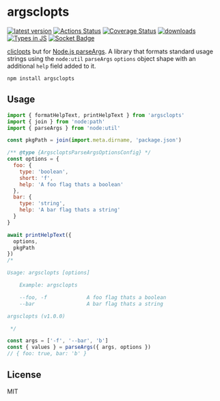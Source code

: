 # argsclopts
[![latest version](https://img.shields.io/npm/v/argsclopts.svg)](https://www.npmjs.com/package/argsclopts)
[![Actions Status](https://github.com/bcomnes/argsclopts/workflows/tests/badge.svg)](https://github.com/bcomnes/argsclopts/actions)
[![Coverage Status](https://coveralls.io/repos/github/bcomnes/argsclopts/badge.svg?branch=master)](https://coveralls.io/github/bcomnes/argsclopts?branch=master)
[![downloads](https://img.shields.io/npm/dm/argsclopts.svg)](https://npmtrends.com/argsclopts)
[![Types in JS](https://img.shields.io/badge/types_in_js-yes-brightgreen)](https://github.com/voxpelli/types-in-js)
[![Socket Badge](https://socket.dev/api/badge/npm/package/argsclopts)](https://socket.dev/npm/package/argsclopts)

[cliclopts](https://github.com/finnp/cliclopts) but for [Node.js parseArgs](https://nodejs.org/api/util.html#utilparseargsconfig). A library that formats standard usage strings using the `node:util` `parseArgs` `options` object shape with an additional `help` field added to it.

```
npm install argsclopts
```

## Usage

``` js
import { formatHelpText, printHelpText } from 'argsclopts'
import { join } from 'node:path'
import { parseArgs } from 'node:util'

const pkgPath = join(import.meta.dirname, 'package.json')

/** @type {ArgscloptsParseArgsOptionsConfig} */
const options = {
  foo: {
    type: 'boolean',
    short: 'f',
    help: 'A foo flag thats a boolean'
  },
  bar: {
    type: 'string',
    help: 'A bar flag thats a string'
  }
}

await printHelpText({
  options,
  pkgPath
})
/*

Usage: argsclopts [options]

    Example: argsclopts

    --foo, -f             A foo flag thats a boolean
    --bar                 A bar flag thats a string

argsclopts (v1.0.0)

 */

const args = ['-f', '--bar', 'b']
const { values } = parseArgs({ args, options })
// { foo: true, bar: 'b' }
```

## License

MIT
